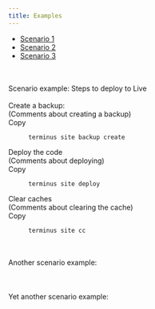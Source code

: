 ```yaml
---
title: Examples
---
```

<ul class="nav nav-tabs nav-justified" role="tablist">
  <li role="presentation" class="active"><a href="#s1" aria-controls="s1" role="tab" data-toggle="tab">Scenario 1</a></li>
  <li role="presentation"><a href="#s2" aria-controls="s2" role="tab" data-toggle="tab">Scenario 2</a></li>
  <li role="presentation"><a href="#s3" aria-controls="s3" role="tab" data-toggle="tab">Scenario 3</a></li>
</ul>
<div class="tab-content">
  <div role="tabpanel" class="tab-pane active" id="s1">
  <br><br>
  Scenario example: Steps to deploy to Live<br>
  <br>
  Create a backup:<br>
  (Comments about creating a backup)<br>
  <div class="zero-clipboard">
  <span class="btn-clipboard">Copy</span>
  <figure class="highlight"><pre><code class="bash" data-lang="bash">terminus site backup create</code></pre></figure>
  </div>
  Deploy the code<br>
  (Comments about deploying)<br>
  <div class="zero-clipboard">
  <span class="btn-clipboard">Copy</span>
  <figure class="highlight"><pre><code class="bash" data-lang="bash">terminus site deploy</code></pre></figure>
  </div>
  Clear caches<br>
  (Comments about clearing the cache)<br>
  <div class="zero-clipboard">
  <span class="btn-clipboard">Copy</span>
  <figure class="highlight"><pre><code class="bash" data-lang="bash">terminus site cc</code></pre></figure>
  </div>
  </div>

  <div role="tabpanel" class="tab-pane" id="s2">
  <br><br>
  Another scenario example: <br>
  <br>
  </div>

  <div role="tabpanel" class="tab-pane" id="s3">
  <br><br>
  Yet another scenario example: <br>
  <br>
  </div>
</div>
